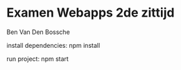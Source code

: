 
# Examen Webapps 2de zittijd
Ben Van Den Bossche

install dependencies:  npm install

run project: npm start


